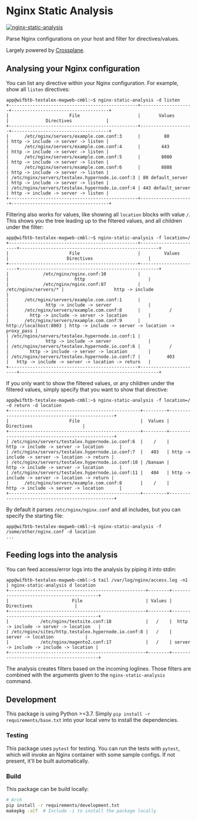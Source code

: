 # Nginx Static Analysis

[![nginx-static-analysis](https://img.shields.io/pypi/v/nginx-static-analysis)](https://pypi.org/project/nginx-static-analysis/)

Parse Nginx configurations on your host and filter for directives/values.

Largely powered by [Crossplane](https://github.com/nginxinc/crossplane).

## Analysing your Nginx configuration

You can list any directive within your Nginx configuration. For example, show all `listen` directives:
```
app@wifbtb-testalex-magweb-cmbl:~$ nginx-static-analysis -d listen
+-------------------------------------------------+--------------------+-------------------------------------+
|                       File                      |       Values       |              Directives             |
+-------------------------------------------------+--------------------+-------------------------------------+
|      /etc/nginx/servers/example.com.conf:3      |         80         | http -> include -> server -> listen |
|      /etc/nginx/servers/example.com.conf:4      |        443         | http -> include -> server -> listen |
|      /etc/nginx/servers/example.com.conf:5      |        8080        | http -> include -> server -> listen |
|      /etc/nginx/servers/example.com.conf:6      |        8888        | http -> include -> server -> listen |
| /etc/nginx/servers/testalex.hypernode.io.conf:3 | 80 default_server  | http -> include -> server -> listen |
| /etc/nginx/servers/testalex.hypernode.io.conf:4 | 443 default_server | http -> include -> server -> listen |
+-------------------------------------------------+--------------------+-------------------------------------+
```

Filtering also works for values, like showing all `location` blocks with value `/`.
This shows you the tree leading up to the filtered values, and all children under the filter:
```
app@wifbtb-testalex-magweb-cmbl:~$ nginx-static-analysis -f location=/
+-------------------------------------------------+-----------------------+-----------------------------------------------------+
|                       File                      |         Values        |                      Directives                     |
+-------------------------------------------------+-----------------------+-----------------------------------------------------+
|             /etc/nginx/nginx.conf:10            |                       |                         http                        |
|             /etc/nginx/nginx.conf:87            |  /etc/nginx/servers/* |                   http -> include                   |
|      /etc/nginx/servers/example.com.conf:1      |                       |              http -> include -> server              |
|      /etc/nginx/servers/example.com.conf:8      |           /           |        http -> include -> server -> location        |
|      /etc/nginx/servers/example.com.conf:9      | http://localhost:8003 | http -> include -> server -> location -> proxy_pass |
| /etc/nginx/servers/testalex.hypernode.io.conf:1 |                       |              http -> include -> server              |
| /etc/nginx/servers/testalex.hypernode.io.conf:6 |           /           |        http -> include -> server -> location        |
| /etc/nginx/servers/testalex.hypernode.io.conf:7 |          403          |   http -> include -> server -> location -> return   |
+-------------------------------------------------+-----------------------+-----------------------------------------------------+
```

If you only want to show the filtered values, or any children under the filtered values, simply specify that
you want to show that directive:
```
app@wifbtb-testalex-magweb-cmbl:~$ nginx-static-analysis -f location=/ -d return -d location
+--------------------------------------------------+---------+-------------------------------------------------+
|                       File                       |  Values |                    Directives                   |
+--------------------------------------------------+---------+-------------------------------------------------+
| /etc/nginx/servers/testalex.hypernode.io.conf:6  |    /    |      http -> include -> server -> location      |
| /etc/nginx/servers/testalex.hypernode.io.conf:7  |   403   | http -> include -> server -> location -> return |
| /etc/nginx/servers/testalex.hypernode.io.conf:10 | /banaan |      http -> include -> server -> location      |
| /etc/nginx/servers/testalex.hypernode.io.conf:11 |   404   | http -> include -> server -> location -> return |
|      /etc/nginx/servers/example.com.conf:8       |    /    |      http -> include -> server -> location      |
+--------------------------------------------------+---------+-------------------------------------------------+
```

By default it parses `/etc/nginx/nginx.conf` and all includes, but you can specify the starting file:
```
app@wifbtb-testalex-magweb-cmbl:~$ nginx-static-analysis -f /some/other/nginx.conf -d location
...
```

## Feeding logs into the analysis

You can feed access/error logs into the analysis by piping it into stdin:
```
app@wifbtb-testalex-magweb-cmbl:~$ tail /var/log/nginx/access.log -n1 | nginx-static-analysis d location
+----------------------------------------------------+--------+------------------------------------------+
|                        File                        | Values |                Directives                |
+----------------------------------------------------+--------+------------------------------------------+
|            /etc/nginx/testsite.conf:18             |   /    |  http -> include -> server -> location   |
| /etc/nginx/sites/http.testalex.hypernode.io.conf:8 |   /    |            server -> location            |
|            /etc/nginx/magento2.conf:17             |   /    | server -> include -> include -> location |
+----------------------------------------------------+--------+------------------------------------------+
```

The analysis creates filters based on the incoming loglines. Those filters are combined with the arguments given
to the `nginx-static-analysis` command.

## Development

This package is using Python >=3.7. Simply `pip install -r requirements/base.txt` into your local venv to install the dependencies.

### Testing

This package uses `pytest` for testing. You can run the tests with `pytest`, which will invoke an Nginx container with some sample configs.
If not present, it'll be built automatically.

### Build

This package can be build locally:

```bash
# Arch
pip install -r requirements/development.txt
makepkg -sCf  # Include -i to install the package locally
```
